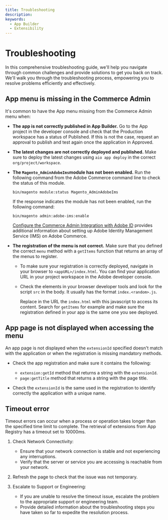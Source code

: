 ```yaml
---
title: Troubleshooting
description: 
keywords:
  - App Builder
  - Extensibility
---
```


# Troubleshooting

In this comprehensive troubleshooting guide, we'll help you navigate through common challenges and provide solutions to get you back on track. We'll walk you through the troubleshooting process, empowering you to resolve problems efficiently and effectively.

## App menu is missing in the Commerce Admin

It's common to have the App menu missing from the Commerce Admin menu when:

*  **The app is not correctly published in App Builder.** Go to the App project in the developer console and check that the Production workspace has a status of Published. If this is not the case, request an approval to publish and test again once the application in Approved.

*  **The latest changes are not correctly deployed and published.** Make sure to deploy the latest changes using `aio app deploy` in the correct `org/project/workspace`.

*  **The `Magento_AdminAdobeIms`module has not been enabled.** Run the following command from the Adobe Commerce command line to check the status of this module.

   `bin/magento module:status Magento_AdminAdobeIms`

   If the response indicates the module has not been enabled, run the following command:

   `bin/magento admin:adobe-ims:enable`

   [Configure the Commerce Admin Integration with Adobe ID](https://experienceleague.adobe.com/docs/commerce-admin/start/admin/ims/adobe-ims-config.html#) provides additional information about setting up Adobe Identity Management Service (IMS) on Adobe Commerce.

*  **The registration of the menu is not correct.** Make sure that you defined the correct `menu` method with a `getItems` function that returns an array of the menus to register.

   *  To make sure your registration is correctly deployed, navigate in your browser to `<appURL>/index.html`. You can find your application URL in your project workspace in the Adobe developer console.

   *  Check the elements in your browser developer tools and look for the script `src` in the body. It usually has the format `index.<random>.js`.

      Replace in the URL the `index.html` with this javascript to access its content. Search for `getItems` for example and make sure the registration defined in your app is the same one you see deployed.

## App page is not displayed when accessing the menu

An app page is not displayed when the `extensionId` specified doesn't match with the application or when the registration is missing mandatory methods.

*  Check the app registration and make sure it contains the following:

   *  `extension:getId` method that returns a string with the `extensionId`.
   *  `page:getTitle` method that returns a string with the page title.

*  Check the `extensionId` is the same used in the registration to identify correctly the application with a unique name.

## Timeout error

Timeout errors can occur when a process or operation takes longer than the specified time limit to complete. The retrieval of extensions from App Registry has a timeout set to 10000ms.

1. Check Network Connectivity:

   *  Ensure that your network connection is stable and not experiencing any interruptions.
   *  Verify that the server or service you are accessing is reachable from your network.

2. Refresh the page to check that the issue was not temporary.

3. Escalate to Support or Engineering:

   *  If you are unable to resolve the timeout issue, escalate the problem to the appropriate support or engineering team.
   *  Provide detailed information about the troubleshooting steps you have taken so far to expedite the resolution process.

